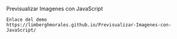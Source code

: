 Previsualizar Imagenes con JavaScript
 
    Enlace del demo 
    https://limberghmorales.github.io/Previsualizar-Imagenes-con-JavaScript/
